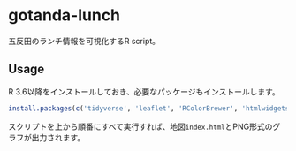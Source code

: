 # gotanda-lunch

五反田のランチ情報を可視化するR script。

## Usage

R 3.6以降をインストールしておき、必要なパッケージもインストールします。

```R
install.packages(c('tidyverse', 'leaflet', 'RColorBrewer', 'htmlwidgets'))
```

スクリプトを上から順番にすべて実行すれば、地図`index.html`とPNG形式のグラフが出力されます。
